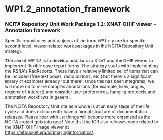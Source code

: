 # WP1.2_annotation_framework

### NCITA Repository Unit Work Package 1.2: XNAT-OHIF viewer - Annotation framework
Specific repositories and projects of the form WP1.x-y are for specific second-level, viewer-related work packages in the NCITA Repository Unit strategy.

The aim of WP 1.2 is to develop additions to XNAT and the OHIF viewer to implement flexible case report forms. The strategy starts with implementing the RSNA's RadReports. These have a relatively limited set of items that can be included (free text boxes, radio buttons, etc.) but there is a significant library of examples already "out there". Once this has been integrated, we will move on to more complex annotations (for example, lines, angles, regions-of-interest) and consider user preferences, hanging protocols and annotation workflows in general. 

The NCITA Repository Unit site as a whole is at an early stage of the life cycle and does not currently have a formal structure of documentation releases. Please bear with us: things will become more organised as the NCITA project gets into gear! Note that the ICR also releases code related to the XNAT-OHIF image viewer at https://bitbucket.org/icrimaginginformatics/. 
